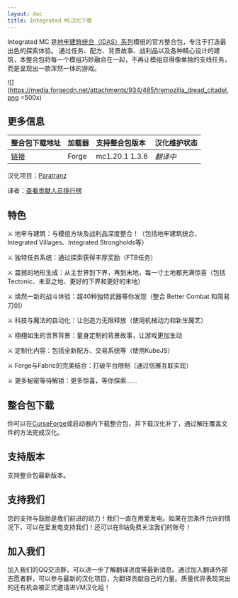 ```yaml
---
layout: doc
title: Integrated MC汉化下载
---
```


Integrated MC 是[地牢建筑统合（IDAS）系列](https://www.mcmod.cn/class/6142.html)模组的官方整合包，专注于打造最出色的探索体验。
通过任务、配方、背景故事、战利品以及各种精心设计的建筑，本整合包将每一个模组巧妙融合在一起，不再让模组显得像单独的支线任务，
而是呈现出一款浑然一体的游戏。

![](https://media.forgecdn.net/attachments/934/485/tremozilla_dread_citadel.png =500x)

<DownloadLinks :methods="[
  { id: 'lanzou', text: '下载汉化', icon: '/imgs/svg/lanzou.svg', link: '/doing/' },
  { id: 'curseforge', text: 'i18n自动汉化更新模组', icon: '/imgs/svg/curseforge.svg', link: 'https://www.curseforge.com/minecraft/mc-mods/i18nupdatemod/download/5841609' },
  { id: 'lazy', text: '懒汉下载', icon: '/imgs/logo/logo_64.png', link: '/doing/' }
]" />

## 更多信息

| 整合包下载地址                                                             | 加载器 | 支持整合包版本 | 汉化维护状态 |
| :------------------------------------------------------------------------- | :----- | :------------- | :----------- |
| [链接](https://www.curseforge.com/minecraft/modpacks/integrated-minecraft) | Forge  | mc1.20.1 1.3.6 | _翻译中_     |

汉化项目：[Paratranz](https://paratranz.cn/projects/13091)

译者：[查看贡献人员排行榜](https://paratranz.cn/projects/13091/leaderboard)

## 特色

⚔️ 地牢与建筑：与模组方块及战利品深度整合！（包括地牢建筑统合、Integrated Villages、Integrated Strongholds等）

⚔️ 独特任务系统：通过探索获得丰厚奖励（FTB任务）

⚔️ 震撼的地形生成：从主世界到下界，再到末地，每一寸土地都充满惊喜（包括Tectonic、未至之地、更好的下界和更好的末地）

⚔️ 焕然一新的战斗体验：超40种独特武器等你发现（整合 Better Combat 和简易刀剑）

⚔️ 科技与魔法的自动化：让创造力无限释放（使用机械动力和新生魔艺）

⚔️ 栩栩如生的世界背景：量身定制的背景故事，让游戏更加生动

⚔️ 定制化内容：包括全新配方、交易系统等（使用KubeJS）

⚔️ Forge与Fabric的完美结合：打破平台限制（通过信雅互联实现）

⚔️ 更多秘密等待解锁：更多惊喜，等你探索……

## 整合包下载

你可以在[CurseForge](https://www.curseforge.com/minecraft/modpacks/integrated-minecraft)或启动器内下载整合包，并下载汉化补丁，通过解压覆盖文件的方法完成汉化。

## 支持版本

支持整合包最新版本。

## 支持我们

您的支持与鼓励是我们前进的动力！我们一直在用爱发电。如果在您条件允许的情况下，可以在爱发电支持我们！还可以在B站免费关注我们的账号！

## 加入我们

加入我们的QQ交流群，可以进一步了解翻译进度等最新消息。通过加入翻译外部志愿者群，可以参与最新的汉化项目，为翻译贡献自己的力量。质量优异表现突出的还有机会被正式邀请进VM汉化组！
